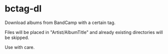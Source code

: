 # bctag-dl

Download albums from BandCamp with a certain tag.

Files will be placed in "Artist/AlbumTitle" and already existing directories
will be skipped.

Use with care.

